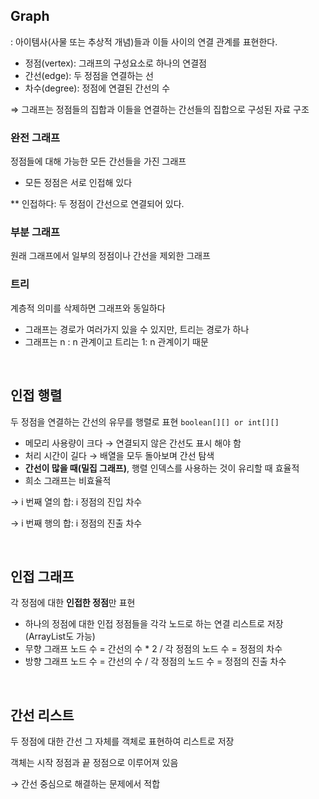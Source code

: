 ## Graph

: 아이템사(사물 또는 추상적 개념)들과 이들 사이의 연결 관계를 표현한다.

- 정점(vertex): 그래프의 구성요소로 하나의 연결점
- 간선(edge): 두 정점을 연결하는 선
- 차수(degree): 정점에 연결된 간선의 수

⇒ 그래프는 정점들의 집합과 이들을 연결하는 간선들의 집합으로 구성된 자료 구조

### 완전 그래프

정점들에 대해 가능한 모든 간선들을 가진 그래프

- 모든 정점은 서로 인접해 있다

** 인접하다: 두 정점이 간선으로 연결되어 있다.

### 부분 그래프

원래 그래프에서 일부의 정점이나 간선을 제외한 그래프

### 트리

계층적 의미를 삭제하면 그래프와 동일하다

- 그래프는 경로가 여러가지 있을 수 있지만, 트리는 경로가 하나
- 그래프는 n : n 관계이고 트리는 1: n 관계이기 때문

<br>

## 인접 행렬

두 정점을 연결하는 간선의 유무를 행렬로 표현 `boolean[][] or int[][]` 

- 메모리 사용량이 크다 → 연결되지 않은 간선도 표시 해야 함
- 처리 시간이 길다 → 배열을 모두 돌아보며 간선 탐색
- **간선이 많을 때(밀집 그래프)**, 행렬 인덱스를 사용하는 것이 유리할 때 효율적
- 희소 그래프는 비효율적

→  i 번째 열의 합: i 정점의 진입 차수

→  i 번째 행의 합: i 정점의 진출 차수

<br>

## 인접 그래프

각 정점에 대한 **인접한 정점**만 표현

- 하나의 정점에 대한 인접 정점들을 각각 노드로 하는 연결 리스트로 저장 (ArrayList도 가능)
- 무향 그래프 노드 수 = 간선의 수 * 2 / 각 정점의 노드 수 = 정점의 차수
- 방향 그래프 노드 수 = 간선의 수 / 각 정점의 노드 수 = 정점의 진출 차수

<br>

## 간선 리스트

두 정점에 대한 간선 그 자체를 객체로 표현하여 리스트로 저장

객체는 시작 정점과 끝 정점으로 이루어져 있음

→ 간선 중심으로 해결하는 문제에서 적합